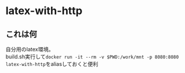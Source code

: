 # latex-with-http
## これは何
自分用のlatex環境。  
build.sh実行して``docker run -it --rm -v $PWD:/work/mnt -p 8080:8080 latex-with-http``をaliasしておくと便利

